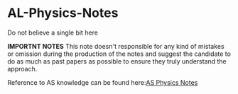 # AL-Physics-Notes
Do not believe a single bit here

**IMPORTNT NOTES** This note doesn't responsible for any kind of mistakes or omission during the production of the notes and suggest the candidate to do as much as past papers as possible to ensure they truly understand the approach.

Reference to AS knowledge can be found here:[AS Physics Notes](https://github.com/CaoJamie/AL-Physics-Notes)
